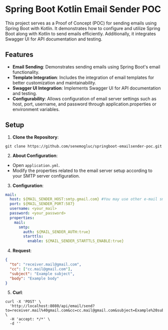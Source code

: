 # Spring Boot Kotlin Email Sender POC

This project serves as a Proof of Concept (POC) for sending emails using Spring Boot with Kotlin. It demonstrates how to configure and utilize Spring Boot along with Kotlin to send emails efficiently. Additionally, it integrates Swagger UI for API documentation and testing.

## Features

- **Email Sending**: Demonstrates sending emails using Spring Boot's email functionality.
- **Template Integration**: Includes the integration of email templates for better customization and maintainability.
- **Swagger UI Integration**: Implements Swagger UI for API documentation and testing.
- **Configurability**: Allows configuration of email server settings such as host, port, username, and password through application.properties or environment variables.

## Setup

1. **Clone the Repository**:
```
git clone https://github.com/senemogluc/springboot-emailsender-poc.git
```

2. **About Configuration**:
- Open `application.yml`.
- Modify the properties related to the email server setup according to your SMTP server configuration.

3. **Configuration**:

```yaml
mail:
  host: ${MAIL_SENDER_HOST:smtp.gmail.com} #You may use other e-mail smtp's
  port: ${MAIL_SENDER_PORT:587}
  username: <your_mail>
  password: <your_password>
  properties:
    mail:
      smtp:
        auth: ${MAIL_SENDER_AUTH:true}
        starttls:
          enable: ${MAIL_SENDER_STARTTLS_ENABLE:true}
```

4.  **Request**:

```json
{
  "to": "receiver.mail@gmail.com",
  "cc": ["cc.mail@gmail.com"],
  "subject": "Example subject",
  "body": "Example body"
}
```

5.  **Curl**:

```
curl -X 'POST' \
  'http://localhost:8080/api/email/send?to=receiver.mail%40gmail.com&cc=cc.mail@gmail.com&subject=Example%20subject&body=Example%20body' \
  -H 'accept: */*' \
  -d ''
```
